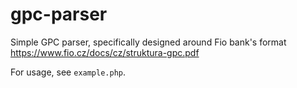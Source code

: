 # gpc-parser

Simple GPC parser, specifically designed around Fio bank's format https://www.fio.cz/docs/cz/struktura-gpc.pdf

For usage, see `example.php`.
